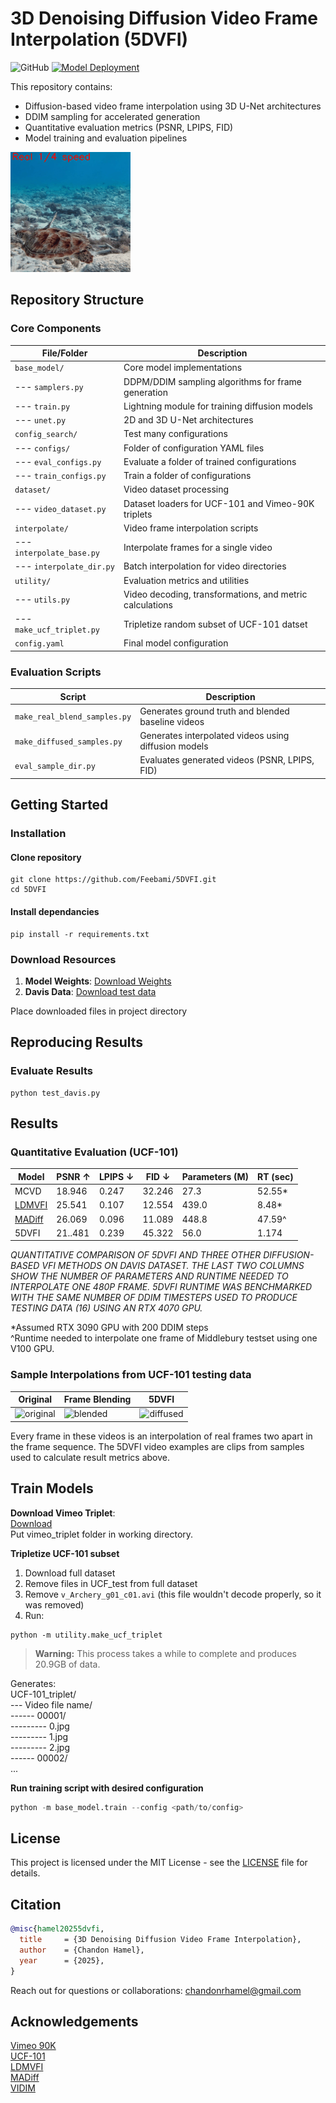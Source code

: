 # 3D Denoising Diffusion Video Frame Interpolation (5DVFI)

<!-- [![Paper](https://img.shields.io/badge/arXiv-Paper-crimson.svg)](https://arxiv.org/abs/XXXX.XXXXX) -->
![GitHub](https://img.shields.io/github/license/Feebami/5DVFI)
[![Model Deployment](https://img.shields.io/badge/Deployment-HuggingFace-orange.svg)](https://huggingface.co/spaces/Feebami/DiffusionVFI)

This repository contains:
- Diffusion-based video frame interpolation using 3D U-Net architectures
- DDIM sampling for accelerated generation
- Quantitative evaluation metrics (PSNR, LPIPS, FID)
- Model training and evaluation pipelines

![Interpolation Demo](display/interp_demo.gif)

## Repository Structure

### Core Components
| File/Folder          | Description                                                                 |
|----------------------|-----------------------------------------------------------------------------|
| `base_model/`        | Core model implementations                                                  |
| --- `samplers.py`    | DDPM/DDIM sampling algorithms for frame generation                          |
| --- `train.py`       | Lightning module for training diffusion models                              |
| --- `unet.py`        | 2D and 3D U-Net architectures                                               |
| `config_search/`           | Test many configurations                                              |
| --- `configs/`            | Folder of configuration YAML files                                        |
| --- `eval_configs.py` | Evaluate a folder of trained configurations   |
| --- `train_configs.py`    | Train a folder of configurations  |
| `dataset/`           | Video dataset processing                                                    |
| --- `video_dataset.py`| Dataset loaders for UCF-101 and Vimeo-90K triplets                         |
| `interpolate/`       | Video frame interpolation scripts                                           |
| --- `interpolate_base.py` | Interpolate frames for a single video                                  |
| --- `interpolate_dir.py`  | Batch interpolation for video directories                              |
| `utility/`           | Evaluation metrics and utilities                                            |
| --- `utils.py`       | Video decoding, transformations, and metric calculations                    |
| --- `make_ucf_triplet.py` | Tripletize random subset of UCF-101 datset                             |
| `config.yaml` | Final model configuration |

### Evaluation Scripts
| Script                     | Description                                                           |
|----------------------------|-----------------------------------------------------------------------|
| `make_real_blend_samples.py` | Generates ground truth and blended baseline videos                  |
| `make_diffused_samples.py` | Generates interpolated videos using diffusion models                  |
| `eval_sample_dir.py`       | Evaluates generated videos (PSNR, LPIPS, FID)                         |


## Getting Started

### Installation

#### Clone repository
```
git clone https://github.com/Feebami/5DVFI.git
cd 5DVFI
```

#### Install dependancies

```
pip install -r requirements.txt
```

### Download Resources

1. **Model Weights**: [Download Weights](https://drive.google.com/file/d/1BG5yZnf5ZrAcSV21NPDgIFit-44oCNmH/view?usp=drive_link)
2. **Davis Data**: [Download test data](https://sites.google.com/view/xiangyuxu/qvi_nips19)

Place downloaded files in project directory

## Reproducing Results

### Evaluate Results

```
python test_davis.py
```

## Results

### Quantitative Evaluation (UCF-101)
| Model         | PSNR ↑        | LPIPS ↓   | FID ↓     | Parameters (M)  | RT (sec)  |
|---------------|---------------|-----------|-----------|-----------------|-----------|
| MCVD          | 18.946  | 0.247     | 32.246   | 27.3            | 52.55*    |
| [LDMVFI](https://github.com/danier97/LDMVFI) | 25.541  | 0.107     | 12.554    | 439.0           | 8.48*     |
| [MADiff](https://arxiv.org/abs/2404.13534) | 26.069  | 0.096 | 11.089    | 448.8           | 47.59^    |
| 5DVFI         | 21..481        | 0.239     | 45.322 | 56.0            | 1.174        |

*QUANTITATIVE COMPARISON OF 5DVFI AND THREE OTHER DIFFUSION-BASED VFI METHODS ON DAVIS DATASET. THE LAST TWO
COLUMNS SHOW THE NUMBER OF PARAMETERS AND RUNTIME NEEDED TO INTERPOLATE ONE 480P FRAME. 5DVFI RUNTIME WAS
BENCHMARKED WITH THE SAME NUMBER OF DDIM TIMESTEPS USED TO PRODUCE TESTING DATA (16) USING AN RTX 4070 GPU.*

*Assumed RTX 3090 GPU with 200 DDIM steps  
^Runtime needed to interpolate one frame of Middlebury testset using one V100 GPU.

### Sample Interpolations from UCF-101 testing data

| Original  | Frame Blending  | 5DVFI |
|-----------|-----------------|-------|
| ![original](display/original_examples.gif) | ![blended](display/blend_examples.gif) | ![diffused](display/diffused_examples.gif)  |

Every frame in these videos is an interpolation of real frames two apart in the frame sequence. The 5DVFI video examples are clips from samples used to calculate result metrics above. 

## Train Models

**Download Vimeo Triplet**:  
[Download](http://toflow.csail.mit.edu/)  
Put vimeo_triplet folder in working directory.

**Tripletize UCF-101 subset**  
1. Download full dataset
2. Remove files in UCF_test from full dataset 
3. Remove `v_Archery_g01_c01.avi` (this file wouldn't decode properly, so it was removed)
4. Run:
```
python -m utility.make_ucf_triplet
```
> **Warning:** This process takes a while to complete and produces 20.9GB of data.  

Generates:  
UCF-101_triplet/  
--- Video file name/  
------ 00001/  
--------- 0.jpg  
--------- 1.jpg  
--------- 2.jpg  
------ 00002/  
...

**Run training script with desired configuration**
```python
python -m base_model.train --config <path/to/config>
```

## License
This project is licensed under the MIT License - see the [LICENSE](LICENSE) file for details.

## Citation

```bibtex
@misc{hamel20255dvfi,
  title     = {3D Denoising Diffusion Video Frame Interpolation},
  author    = {Chandon Hamel},
  year      = {2025},
}
```
Reach out for questions or collaborations:
chandonrhamel@gmail.com

## Acknowledgements

[Vimeo 90K](http://toflow.csail.mit.edu/)  
[UCF-101](https://www.crcv.ucf.edu/data/UCF101.php)  
[LDMVFI](https://github.com/danier97/LDMVFI)  
[MADiff](https://arxiv.org/abs/2404.13534)  
[VIDIM](https://vidim-interpolation.github.io/)  
